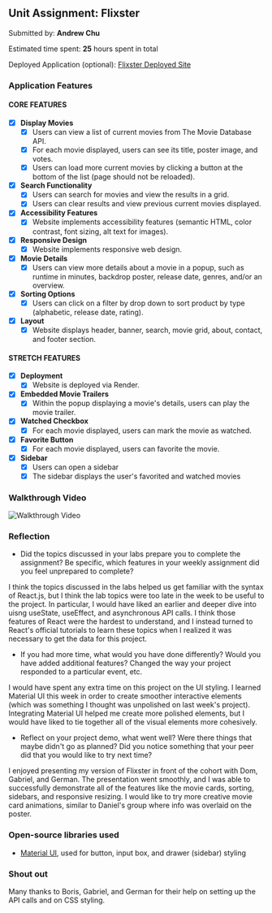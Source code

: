 ## Unit Assignment: Flixster

Submitted by: **Andrew Chu**

Estimated time spent: **25** hours spent in total

Deployed Application (optional): [Flixster Deployed Site](https://flixster-jqx4.onrender.com/)

### Application Features

#### CORE FEATURES


- [X] **Display Movies**
  - [X] Users can view a list of current movies from The Movie Database API.
  - [X] For each movie displayed, users can see its title, poster image, and votes.
  - [X] Users can load more current movies by clicking a button at the bottom of the list (page should not be reloaded).
- [X] **Search Functionality**
  - [X] Users can search for movies and view the results in a grid.
  - [X] Users can clear results and view previous current movies displayed.
- [X] **Accessibility Features**
  - [X] Website implements accessibility features (semantic HTML, color contrast, font sizing, alt text for images).
- [X] **Responsive Design**
  - [X] Website implements responsive web design.
- [X] **Movie Details**
  - [X] Users can view more details about a movie in a popup, such as runtime in minutes, backdrop poster, release date, genres, and/or an overview.
- [X] **Sorting Options**
  - [X] Users can click on a filter by drop down to sort product by type (alphabetic, release date, rating).
- [X] **Layout**
  - [X] Website displays header, banner, search, movie grid, about, contact, and footer section.

#### STRETCH FEATURES

- [X] **Deployment**
  - [X] Website is deployed via Render.
- [X] **Embedded Movie Trailers**
  - [X] Within the popup displaying a movie's details, users can play the movie trailer.
- [X] **Watched Checkbox**
  - [X] For each movie displayed, users can mark the movie as watched.
- [X] **Favorite Button**
  - [X] For each movie displayed, users can favorite the movie.
- [X] **Sidebar**
  - [X] Users can open a sidebar
  - [X] The sidebar displays the user's favorited and watched movies

### Walkthrough Video

![Walkthrough Video](https://github.com/Andrew-Chu-MetaU-Engineering/flixster/blob/43d5c7ca2d8dadca28e9747698679b99dab2a2bc/demo.gif)

### Reflection

* Did the topics discussed in your labs prepare you to complete the assignment? Be specific, which features in your weekly assignment did you feel unprepared to complete?

I think the topics discussed in the labs helped us get familiar with the syntax of React.js, but I think the lab topics were too late in the week to be useful to the project. In particular, I would have liked an earlier and deeper dive into uisng useState, useEffect, and asynchronous API calls. I think those features of React were the hardest to understand, and I instead turned to React's official tutorials to learn these topics when I realized it was necessary to get the data for this project. 

* If you had more time, what would you have done differently? Would you have added additional features? Changed the way your project responded to a particular event, etc.
  
I would have spent any extra time on this project on the UI styling. I learned Material UI this week in order to create smoother interactive elements (which was something I thought was unpolished on last week's project). Integrating Material UI helped me create more polished elements, but I would have liked to tie together all of the visual elements more cohesively.

* Reflect on your project demo, what went well? Were there things that maybe didn't go as planned? Did you notice something that your peer did that you would like to try next time?

I enjoyed presenting my version of Flixster in front of the cohort with Dom, Gabriel, and German. The presentation went smoothly, and I was able to successfully demonstrate all of the features like the movie cards, sorting, sidebars, and responsive resizing. I would like to try more creative movie card animations, similar to Daniel's group where info was overlaid on the poster.

### Open-source libraries used

- [Material UI](https://mui.com/), used for button, input box, and drawer (sidebar) styling

### Shout out

Many thanks to Boris, Gabriel, and German for their help on setting up the API calls and on CSS styling.
